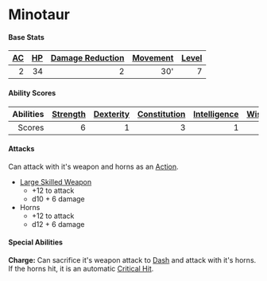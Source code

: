 # Minotaur

#### Base Stats

| [AC](../../../Player%20Characters/Derived%20Statistics/Armor%20Class.md) | [HP](../../../Player%20Characters/Derived%20Statistics/Health%20Points.md) | [Damage Reduction](../../../Items/Equipment/Individual%20Item%20Cards/Armors/Armor%20Properties/Armor%20X%20Property.md) | [Movement](../../../Game%20Procedures/Movement.md) | [Level](../../../Player%20Characters/Derived%20Statistics/Level.md) |
| -----------------------------------------------------------------------: | -------------------------------------------------------------------------: | -----------------------------------------------------------------------------------------------------------------------: | -------------------------------------------------: | ------------------------------------------------------------------: |
|                                                                        2 |                                                                         34 |                                                                                                                        2 |                                                30' |                                                                   7 |
#### Ability Scores

| Abilities | [Strength](../../../Player%20Characters/Chosen%20Statistics/Strength.md) | [Dexterity](../../../Player%20Characters/Chosen%20Statistics/Dexterity.md) | [Constitution](../../../Player%20Characters/Chosen%20Statistics/Constitution.md) | [Intelligence](../../../Player%20Characters/Chosen%20Statistics/Intelligence.md) | [Wisdom](../../../Player%20Characters/Chosen%20Statistics/Wisdom.md)<br> | [Charisma](../../../Player%20Characters/Chosen%20Statistics/Charisma.md)<br> |
| --------: | -----------------------------------------------------------------------: | -------------------------------------------------------------------------: | -------------------------------------------------------------------------------: | -------------------------------------------------------------------------------: | -----------------------------------------------------------------------: | ---------------------------------------------------------------------------: |
|    Scores |                                                                        6 |                                                                          1 |                                                                                3 |                                                                                1 |                                                                        2 |                                                                            1 |
#### Attacks
Can attack with it's weapon and horns as an [Action](../../../Game%20Procedures/Action.md).
- [Large Skilled Weapon](../../../Items/Equipment/Individual%20Item%20Cards/Weapons/Melee%20Weapons/Large%20Skilled%20Weapon.md)
	- +12 to attack
	- d10 + 6 damage
- Horns
	- +12 to attack
	- d12 + 6 damage
#### Special Abilities
**Charge:** Can sacrifice it's weapon attack to [Dash](../../../Game%20Procedures/Movement.md#Dash) and attack with it's horns. If the horns hit, it is an automatic [Critical Hit](../../../Game%20Procedures/Dice%20Rolls/Critical%20Hit.md).